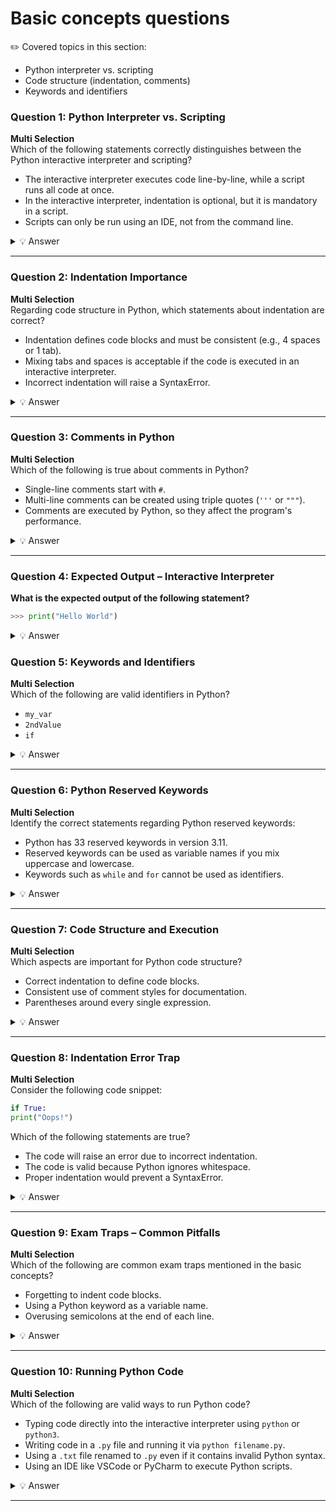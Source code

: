 # Basic concepts questions

✏️ Covered topics in this section:
- Python interpreter vs. scripting
- Code structure (indentation, comments)
- Keywords and identifiers

### Question 1: Python Interpreter vs. Scripting  
**Multi Selection**  
Which of the following statements correctly distinguishes between the Python interactive interpreter and scripting?  

- The interactive interpreter executes code line-by-line, while a script runs all code at once.
- In the interactive interpreter, indentation is optional, but it is mandatory in a script.
- Scripts can only be run using an IDE, not from the command line.

<details><summary>💡 Answer</summary>

**Output:**

  - ✅ (Interactive interpreter executes line-by-line, scripts run all code at once.)
  - ❌ (Indentation is mandatory in both contexts where code blocks exist.)
  - ❌ (Scripts can be executed from the command line using `python myscript.py`.)
</details>

---

### Question 2: Indentation Importance  
**Multi Selection**  
Regarding code structure in Python, which statements about indentation are correct?

- Indentation defines code blocks and must be consistent (e.g., 4 spaces or 1 tab).
- Mixing tabs and spaces is acceptable if the code is executed in an interactive interpreter.
- Incorrect indentation will raise a SyntaxError.

<details><summary>💡 Answer</summary>

**Output:**

  - ✅ (Indentation is required to define code blocks.)
  - ❌ (Mixing tabs and spaces can lead to errors, regardless of the environment.)
  - ✅ (Improper indentation causes SyntaxError.)
</details>

---

### Question 3: Comments in Python  
**Multi Selection**  
Which of the following is true about comments in Python?

- Single-line comments start with `#`.
- Multi-line comments can be created using triple quotes (`'''` or `"""`).
- Comments are executed by Python, so they affect the program's performance.

<details><summary>💡 Answer</summary>

**Output:**

  - ✅ (Single-line comments use `#`.)
  - ✅ (Triple quotes can be used for multi-line comments.)
  - ❌ (Comments are ignored by the interpreter and do not affect performance.)
</details>

---

### Question 4: Expected Output – Interactive Interpreter  
**What is the expected output of the following statement?**  

```python
>>> print("Hello World")
```

<details><summary>💡 Answer</summary>

**Output:**

```
Hello World
```

**Explanation:**
The interactive interpreter prints the string passed to the print function.
</details>

### Question 5: Keywords and Identifiers  
**Multi Selection**  
Which of the following are valid identifiers in Python?

- `my_var`
- `2ndValue`
- `if`

<details><summary>💡 Answer</summary>

**Output:**

  - ✅ (`my_var` is valid.)
  - ❌ (Identifiers cannot start with a number.)
  - ❌ (`if` is a reserved keyword.)
</details>

---

### Question 6: Python Reserved Keywords  
**Multi Selection**  
Identify the correct statements regarding Python reserved keywords:

- Python has 33 reserved keywords in version 3.11.
- Reserved keywords can be used as variable names if you mix uppercase and lowercase.
- Keywords such as `while` and `for` cannot be used as identifiers.

<details><summary>💡 Answer</summary>

**Output:**

  - ✅ (Python 3.11 has 33 keywords.)
  - ❌ (Keywords cannot be used as variable names, regardless of case.)
  - ✅ (Keywords like `while` and `for` are reserved and cannot be used as identifiers.)
</details>

---

### Question 7: Code Structure and Execution  
**Multi Selection**  
Which aspects are important for Python code structure?

- Correct indentation to define code blocks.
- Consistent use of comment styles for documentation.
- Parentheses around every single expression.

<details><summary>💡 Answer</summary>

**Output:**

  - ✅ (Indentation is crucial.)
  - ✅ (Comments help document and clarify code.)
  - ❌ (Parentheses are not required for every expression.)
</details>

---

### Question 8: Indentation Error Trap  
**Multi Selection**  
Consider the following code snippet:

```python
if True:
print("Oops!")
```

Which of the following statements are true?

- The code will raise an error due to incorrect indentation.
- The code is valid because Python ignores whitespace.
- Proper indentation would prevent a SyntaxError.

<details><summary>💡 Answer</summary>

**Output:**

  - ✅ (Lack of indentation causes an error.)
  - ❌ (Python does not ignore necessary whitespace in code blocks.)
  - ✅ (Correct indentation is required to avoid SyntaxError.)
</details>

---

### Question 9: Exam Traps – Common Pitfalls  
**Multi Selection**  
Which of the following are common exam traps mentioned in the basic concepts?

- Forgetting to indent code blocks.
- Using a Python keyword as a variable name.
- Overusing semicolons at the end of each line.

<details><summary>💡 Answer</summary>

**Output:**

  - ✅ (Missing indentation is a common trap.)
  - ✅ (Using keywords as identifiers causes errors.)
  - ❌ (Semicolons are optional in Python and not an exam trap.)
</details>

---

### Question 10: Running Python Code  
**Multi Selection**  
Which of the following are valid ways to run Python code?

- Typing code directly into the interactive interpreter using `python` or `python3`.
- Writing code in a `.py` file and running it via `python filename.py`.
- Using a `.txt` file renamed to `.py` even if it contains invalid Python syntax.
- Using an IDE like VSCode or PyCharm to execute Python scripts.

<details><summary>💡 Answer</summary>

**Output:**

  - ✅ (You can run code in the interactive shell.)
  - ✅ (You can run `.py` scripts from the command line.)
  - ❌ (File extension alone doesn’t make code valid Python. Syntax must be correct.)
  - ✅ (IDEs provide tools to run Python code.)
</details>

---